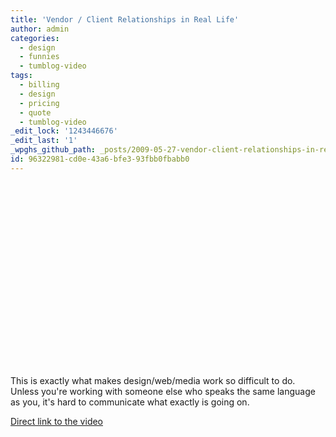 ```yaml
---
title: 'Vendor / Client Relationships in Real Life'
author: admin
categories:
  - design
  - funnies
  - tumblog-video
tags:
  - billing
  - design
  - pricing
  - quote
  - tumblog-video
_edit_lock: '1243446676'
_edit_last: '1'
_wpghs_github_path: _posts/2009-05-27-vendor-client-relationships-in-real-life.md
id: 96322981-cd0e-43a6-bfe3-93fbb0fbabb0
---
```

<p><object width="480" height="295"><param name="movie" value="http://www.youtube.com/v/R2a8TRSgzZY&hl=en&fs=1"></param><param name="allowFullScreen" value="true"></param><param name="allowscriptaccess" value="always"></param><embed src="http://www.youtube.com/v/R2a8TRSgzZY&hl=en&fs=1" type="application/x-shockwave-flash" allowscriptaccess="always" allowfullscreen="true" width="480" height="295"></embed></object></p>
<p>This is exactly what makes design/web/media work so difficult to do.  Unless you're working with someone else who speaks the same language as you, it's hard to communicate what exactly is going on.</p>
<p><a href="http://www.youtube.com/watch?v=R2a8TRSgzZY">Direct link to the video</a></p>
